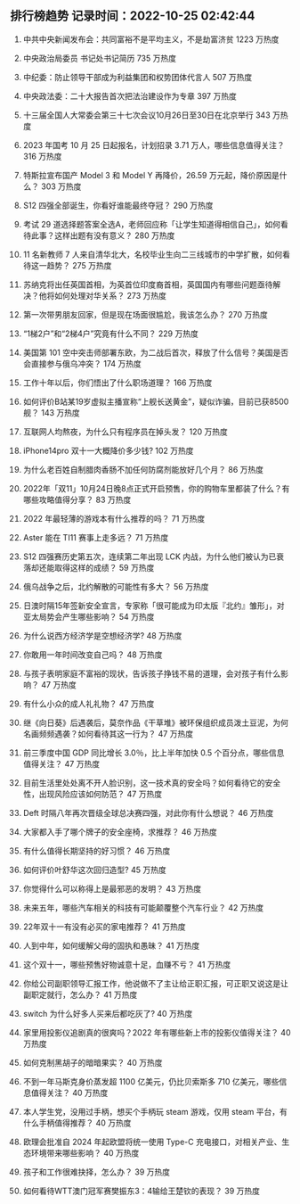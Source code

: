 
## 排行榜趋势 记录时间：2022-10-25 02:42:44
  
  1. 中共中央新闻发布会：共同富裕不是平均主义，不是劫富济贫 1223 万热度
    
  2. 中央政治局委员 书记处书记简历 735 万热度
    
  3. 中纪委：防止领导干部成为利益集团和权势团体代言人 507 万热度
    
  4. 中央政法委：二十大报告首次把法治建设作为专章 397 万热度
    
  5. 十三届全国人大常委会第三十七次会议10月26日至30日在北京举行 343 万热度
    
  6. 2023 年国考 10 月 25 日起报名，计划招录 3.71 万人，哪些信息值得关注？ 316 万热度
    
  7. 特斯拉宣布国产 Model 3 和 Model Y 再降价，26.59 万元起，降价原因是什么？ 303 万热度
    
  8. S12 四强全部诞生，你看好谁能最终夺冠？ 290 万热度
    
  9. 考试 29 道选择题答案全选A，老师回应称「让学生知道得相信自己」，如何看待此事？这样出题有没有意义？ 280 万热度
    
  10. 11 名新教师 7 人来自清华北大，名校毕业生向二三线城市的中学扩散，如何看待这一趋势？ 275 万热度
    
  11. 苏纳克将出任英国首相，为英首位印度裔首相，英国国内有哪些问题亟待解决？他将如何处理对华关系？ 273 万热度
    
  12. 第一次带男朋友回家，但是现在场面很尴尬，我该怎么办？ 270 万热度
    
  13. “1梯2户”和“2梯4户”究竟有什么不同？ 229 万热度
    
  14. 美国第 101 空中突击师部署东欧，为二战后首次，释放了什么信号？美国是否会直接参与俄乌冲突？ 174 万热度
    
  15. 工作十年以后，你们悟出了什么职场道理？ 166 万热度
    
  16. 如何评价B站某19岁虚拟主播宣称“上舰长送黄金”，疑似诈骗，目前已获8500舰？ 143 万热度
    
  17. 互联网人均熬夜，为什么只有程序员在掉头发？ 120 万热度
    
  18. iPhone14pro 双十一大概降价多少钱? 102 万热度
    
  19. 为什么老百姓自制腊肉香肠不加任何防腐剂能放好几个月？ 86 万热度
    
  20. 2022年「双11」10月24日晚8点正式开启预售，你的购物车里都装了什么？有哪些攻略值得分享？ 83 万热度
    
  21. 2022 年最轻薄的游戏本有什么推荐的吗？ 71 万热度
    
  22. Aster 能在 TI11 赛事上走多远？ 71 万热度
    
  23. S12 四强赛历史第五次，连续第二年出现 LCK 内战，为什么他们被认为已衰落却还能取得这样的成绩？ 59 万热度
    
  24. 俄乌战争之后，北约解散的可能性有多大？ 56 万热度
    
  25. 日澳时隔15年签新安全宣言，专家称「很可能成为印太版『北约』雏形」，对亚太局势会产生哪些影响？ 54 万热度
    
  26. 为什么说西方经济学是空想经济学? 48 万热度
    
  27. 你敢用一年时间改变自己吗？ 48 万热度
    
  28. 与孩子表明家庭不富裕的现状，告诉孩子挣钱不易的道理，会对孩子有什么影响？ 47 万热度
    
  29. 有什么小众的成人礼礼物？ 47 万热度
    
  30. 继《向日葵》后遇袭后，莫奈作品《干草堆》被环保组织成员泼土豆泥，为何名画频频遇袭？如何看待其这一行为？ 47 万热度
    
  31. 前三季度中国 GDP 同比增长 3.0％，比上半年加快 0.5 个百分点，哪些信息值得关注？ 47 万热度
    
  32. 目前生活里处处离不开人脸识别，这一技术真的安全吗？如何看待它的安全性，出现风险应该如何防范？ 47 万热度
    
  33. Deft 时隔八年再次晋级全球总决赛四强，对此你有什么想说？ 46 万热度
    
  34. 大家都入手了哪个牌子的安全座椅，求推荐？ 46 万热度
    
  35. 有什么值得长期坚持的好习惯？ 46 万热度
    
  36. 如何评价叶舒华这次回归造型? 45 万热度
    
  37. 你觉得什么可以称得上是最邪恶的发明？ 43 万热度
    
  38. 未来五年，哪些汽车相关的科技有可能颠覆整个汽车行业？ 42 万热度
    
  39. 22年双十一有没有必买的家电推荐？ 41 万热度
    
  40. 人到中年，如何缓解父母的固执和愚昧？ 41 万热度
    
  41. 这个双十一，哪些预售好物诚意十足，血赚不亏？ 41 万热度
    
  42. 你给公司副职领导汇报工作，他说做不了主让给正职汇报，可正职又说这是让副职定就行，怎么办？ 41 万热度
    
  43. switch 为什么好多人买来后都吃灰了? 40 万热度
    
  44. 家里用投影仪追剧真的很爽吗？2022 年有哪些新上市的投影仪值得关注？ 40 万热度
    
  45. 如何克制黑胡子的暗暗果实？ 40 万热度
    
  46. 不到一年马斯克身价蒸发超 1100 亿美元，仍比贝索斯多 710 亿美元，哪些信息值得关注？ 40 万热度
    
  47. 本人学生党，没用过手柄，想买个手柄玩 steam 游戏，仅用 steam 平台，有什么手柄值得推荐？ 40 万热度
    
  48. 欧理会批准自 2024 年起欧盟将统一使用 Type-C 充电接口，对相关产业、生态环境带来哪些影响？ 40 万热度
    
  49. 孩子和工作很难抉择，怎么办？ 39 万热度
    
  50. 如何看待WTT澳门冠军赛樊振东3：4输给王楚钦的表现？ 39 万热度
    